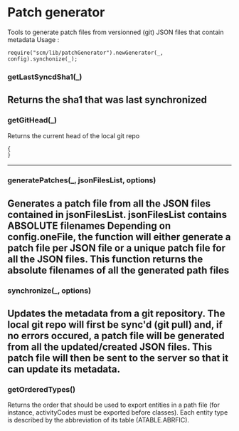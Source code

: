 # Patch generator
Tools to generate patch files from versionned (git) JSON files that contain metadata
Usage : 
```
require("scm/lib/patchGenerator").newGenerator(_, config).synchonize(_);
```
### getLastSyncdSha1(_)
Returns the sha1 that was last synchronized
--------------------------
### getGitHead(_)
Returns the current head of the local git repo
``` javascript
{ 
}

```
--------------------------
### generatePatches(_, jsonFilesList, options)
Generates a patch file from all the JSON files contained in jsonFilesList. 
jsonFilesList contains ABSOLUTE filenames
Depending on config.oneFile, the function will either generate a patch file per JSON file
or a unique patch file for all the JSON files.
This function returns the absolute filenames of all the generated path files
--------------------------
### synchronize(_, options)
Updates the metadata from a git repository.
The local git repo will first be sync'd (git pull) and, if no errors occured,
a patch file will be generated from all the updated/created JSON files.
This patch file will then be sent to the server so that it can update its metadata.
--------------------------
### getOrderedTypes()
Returns the order that should be used to export entities in a path file (for 
instance, activityCodes must be exported before classes).
Each entity type is described by the abbreviation of its table (ATABLE.ABRFIC).
